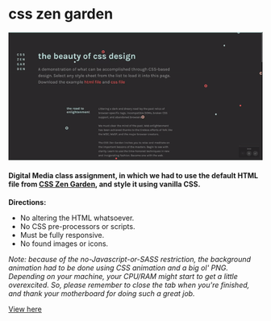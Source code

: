 # css zen garden

![alt text](https://github.com/ypessoa/css-zen-garden/raw/master/docs/preview.gif "Gif preview")
 
#### Digital Media class assignment, in which we had to use the default HTML file from [CSS Zen Garden](http://csszengarden.com), and style it using vanilla CSS.

**Directions:** 
- No altering the HTML whatsoever. 
- No CSS pre-processors or scripts. 
- Must be fully responsive.
- No found images or icons.


*Note: because of the no-Javascript-or-SASS restriction, the background animation had to be done using CSS animation and a big ol' PNG. Depending on your machine, your CPU/RAM might start to get a little overexcited. So, please remember to close the tab when you're finished, and thank your motherboard for doing such a great job.*

[View here](https://ypessoa.github.io/css-zen-garden/)
